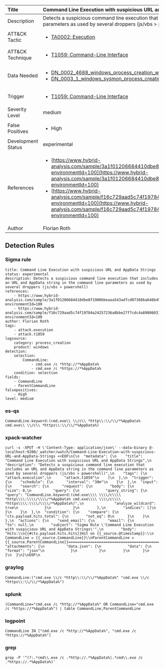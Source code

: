 | Title                | Command Line Execution with suspicious URL and AppData Strings                                                                                                                                                 |
|:---------------------|:------------------------------------------------------------------------------------------------------------------------------------------------------------|
| Description          | Detects a suspicious command line execution that includes an URL and AppData string in the command line parameters as used by several droppers (js/vbs > powershell)                                                                                                                                           |
| ATT&amp;CK Tactic    | <ul><li>[TA0002: Execution](https://attack.mitre.org/tactics/TA0002)</li></ul>  |
| ATT&amp;CK Technique | <ul><li>[T1059: Command-Line Interface](https://attack.mitre.org/techniques/T1059)</li></ul>                             |
| Data Needed          | <ul><li>[DN_0002_4688_windows_process_creation_with_commandline](../Data_Needed/DN_0002_4688_windows_process_creation_with_commandline.md)</li><li>[DN_0003_1_windows_sysmon_process_creation](../Data_Needed/DN_0003_1_windows_sysmon_process_creation.md)</li></ul>                                                         |
| Trigger              | <ul><li>[T1059: Command-Line Interface](../Triggers/T1059.md)</li></ul>  |
| Severity Level       | medium                                                                                                                                                 |
| False Positives      | <ul><li>High</li></ul>                                                                  |
| Development Status   | experimental                                                                                                                                                |
| References           | <ul><li>[https://www.hybrid-analysis.com/sample/3a1f01206684410dbe8f1900bbeaaa543adfcd07368ba646b499fa5274b9edf6?environmentId=100](https://www.hybrid-analysis.com/sample/3a1f01206684410dbe8f1900bbeaaa543adfcd07368ba646b499fa5274b9edf6?environmentId=100)</li><li>[https://www.hybrid-analysis.com/sample/f16c729aad5c74f19784a24257236a8bbe27f7cdc4a89806031ec7f1bebbd475?environmentId=100](https://www.hybrid-analysis.com/sample/f16c729aad5c74f19784a24257236a8bbe27f7cdc4a89806031ec7f1bebbd475?environmentId=100)</li></ul>                                                          |
| Author               | Florian Roth                                                                                                                                                |


## Detection Rules

### Sigma rule

```
title: Command Line Execution with suspicious URL and AppData Strings
status: experimental
description: Detects a suspicious command line execution that includes an URL and AppData string in the command line parameters as used by several droppers (js/vbs > powershell)
references:
    - https://www.hybrid-analysis.com/sample/3a1f01206684410dbe8f1900bbeaaa543adfcd07368ba646b499fa5274b9edf6?environmentId=100
    - https://www.hybrid-analysis.com/sample/f16c729aad5c74f19784a24257236a8bbe27f7cdc4a89806031ec7f1bebbd475?environmentId=100
author: Florian Roth
tags:
    - attack.execution
    - attack.t1059
logsource:
    category: process_creation
    product: windows
detection:
    selection:
        CommandLine:
            - cmd.exe /c *http://*%AppData%
            - cmd.exe /c *https://*%AppData%
    condition: selection
fields:
    - CommandLine
    - ParentCommandLine
falsepositives:
    - High
level: medium

```





### es-qs
    
```
CommandLine.keyword:(cmd.exe\\ \\/c\\ *http\\:\\/\\/*%AppData% cmd.exe\\ \\/c\\ *https\\:\\/\\/*%AppData%)
```


### xpack-watcher
    
```
curl -s -XPUT -H \'Content-Type: application/json\' --data-binary @- localhost:9200/_watcher/watch/Command-Line-Execution-with-suspicious-URL-and-AppData-Strings <<EOF\n{\n  "metadata": {\n    "title": "Command Line Execution with suspicious URL and AppData Strings",\n    "description": "Detects a suspicious command line execution that includes an URL and AppData string in the command line parameters as used by several droppers (js/vbs > powershell)",\n    "tags": [\n      "attack.execution",\n      "attack.t1059"\n    ]\n  },\n  "trigger": {\n    "schedule": {\n      "interval": "30m"\n    }\n  },\n  "input": {\n    "search": {\n      "request": {\n        "body": {\n          "size": 0,\n          "query": {\n            "query_string": {\n              "query": "CommandLine.keyword:(cmd.exe\\\\ \\\\/c\\\\ *http\\\\:\\\\/\\\\/*%AppData% cmd.exe\\\\ \\\\/c\\\\ *https\\\\:\\\\/\\\\/*%AppData%)",\n              "analyze_wildcard": true\n            }\n          }\n        },\n        "indices": []\n      }\n    }\n  },\n  "condition": {\n    "compare": {\n      "ctx.payload.hits.total": {\n        "not_eq": 0\n      }\n    }\n  },\n  "actions": {\n    "send_email": {\n      "email": {\n        "to": null,\n        "subject": "Sigma Rule \'Command Line Execution with suspicious URL and AppData Strings\'",\n        "body": "Hits:\\n{{#ctx.payload.hits.hits}}Hit on {{_source.@timestamp}}:\\n      CommandLine = {{_source.CommandLine}}\\nParentCommandLine = {{_source.ParentCommandLine}}================================================================================\\n{{/ctx.payload.hits.hits}}",\n        "attachments": {\n          "data.json": {\n            "data": {\n              "format": "json"\n            }\n          }\n        }\n      }\n    }\n  }\n}\nEOF\n
```


### graylog
    
```
CommandLine:("cmd.exe \\/c *http\\:\\/\\/*%AppData%" "cmd.exe \\/c *https\\:\\/\\/*%AppData%")
```


### splunk
    
```
(CommandLine="cmd.exe /c *http://*%AppData%" OR CommandLine="cmd.exe /c *https://*%AppData%") | table CommandLine,ParentCommandLine
```


### logpoint
    
```
CommandLine IN ["cmd.exe /c *http://*%AppData%", "cmd.exe /c *https://*%AppData%"]
```


### grep
    
```
grep -P '^(?:.*cmd\\.exe /c .*http://.*%AppData%|.*cmd\\.exe /c .*https://.*%AppData%)'
```




